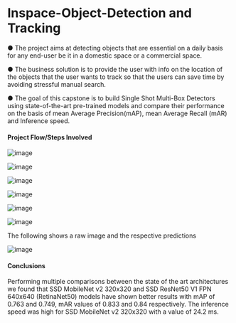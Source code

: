 # Inspace-Object-Detection and Tracking

●	The project aims at detecting objects that are essential on a daily basis for any end-user be it in a domestic space or a commercial space.

●	The business solution is to provide the user with info on the location of the objects that the user wants to track so that the users can save time by avoiding stressful manual search.

●	The goal of this capstone is to build Single Shot Multi-Box Detectors using state-of-the-art pre-trained models and compare their performance on the basis of mean Average Precision(mAP), mean Average Recall (mAR) and Inference speed.

#### Project Flow/Steps Involved

![image](https://user-images.githubusercontent.com/67504837/143746337-f17e79ef-097b-4282-accb-1700235fd028.png)


![image](https://user-images.githubusercontent.com/67504837/143746724-09b75506-c391-456b-a18a-c490b248a343.png)


![image](https://user-images.githubusercontent.com/67504837/143746842-4ed9db9d-bc45-48ad-b920-347cd2b7f9fd.png)


![image](https://user-images.githubusercontent.com/67504837/143746953-286e3078-dda9-4afa-923b-0b8640dd434b.png)


![image](https://user-images.githubusercontent.com/67504837/143747080-f59fc552-70d0-4c20-93f6-857b26185d08.png)


![image](https://user-images.githubusercontent.com/67504837/143747177-b7658bab-8191-44ea-aebe-d6ba0a5594b1.png)



The following shows a raw image and the respective predictions

![image](https://user-images.githubusercontent.com/67504837/143750562-f3d5a1c5-61e6-4fcd-a6bf-ec734ef3b75c.png)


#### Conclusions

Performing multiple comparisons between the state of the art architectures we found that SSD MobileNet v2 320x320 and SSD ResNet50 V1 FPN 640x640 (RetinaNet50) models have shown better results with mAP of  0.763 and 0.749, mAR values of 0.833 and 0.84 respectively. The inference speed was high for SSD MobileNet v2 320x320 with a value of 24.2 ms.
